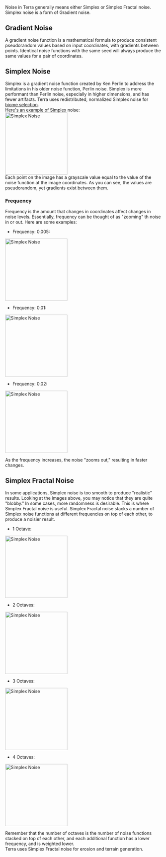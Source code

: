 
[//]: # (Noise configuration)

Noise in Terra generally means either Simplex or Simplex Fractal noise. Simplex noise is a form of Gradient noise.   

## Gradient Noise
A gradient noise function is a mathematical formula to produce consistent pseudorandom values based on input
coordinates, with gradients between points. Identical noise functions with the same seed will always produce the same
values for a pair of coordinates.

## Simplex Noise
Simplex is a gradient noise function created by Ken Perlin to address the limitations in his older noise function,
Perlin noise. Simplex is more performant than Perlin noise, especially in higher dimensions, and has fewer artifacts.
Terra uses redistributed, normalized Simplex noise for [biome selection](./Biome-Selection).   
Here's an example of Simplex noise:   
<img src="https://i.imgur.com/VyJmIfL.png" alt="Simplex Noise" width="200"/>   
Each point on the image has a grayscale value equal to the value of the noise function at the image coordinates.
As you can see, the values are pseudorandom, yet gradients exist between them.

### Frequency
Frequency is the amount that changes in coordinates affect changes in noise levels. Essentially, frequency can be
thought of as "zooming" th noise in or out. Here are some examples:    

* Frequency: 0.005:   
<img src="https://i.imgur.com/VyJmIfL.png" alt="Simplex Noise" width="200"/>   

* Frequency: 0.01:   
<img src="https://i.imgur.com/yJQc3y2.png" alt="Simplex Noise" width="200"/>  

* Frequency: 0.02:   
<img src="https://i.imgur.com/ZAhpq4y.png" alt="Simplex Noise" width="200"/>   



As the frequency increases, the noise "zooms out," resulting in faster changes.
## Simplex Fractal Noise
In some applications, Simplex noise is too smooth to produce "realistic" results. Looking at the images above, you may
notice that they are quite "blobby." In some cases, more randomness is desirable. This is where Simplex Fractal noise
is useful. Simplex Fractal noise stacks a number of Simplex noise functions at different frequencies on top of each
other, to produce a noisier result.

* 1 Octave:   
<img src="https://i.imgur.com/VyJmIfL.png" alt="Simplex Noise" width="200"/>   

* 2 Octaves:   
<img src="https://i.imgur.com/3rL2vs9.png" alt="Simplex Noise" width="200"/>   

* 3 Octaves:   
<img src="https://i.imgur.com/3rL2vs9.png" alt="Simplex Noise" width="200"/>   

* 4 Octaves:   
<img src="https://i.imgur.com/JDkFc8l.png" alt="Simplex Noise" width="200"/>   



Remember that the number of octaves is the number of noise functions stacked on top of each other, and each additional
function has a lower frequency, and is weighted lower.   
Terra uses Simplex Fractal noise for erosion and terrain generation.